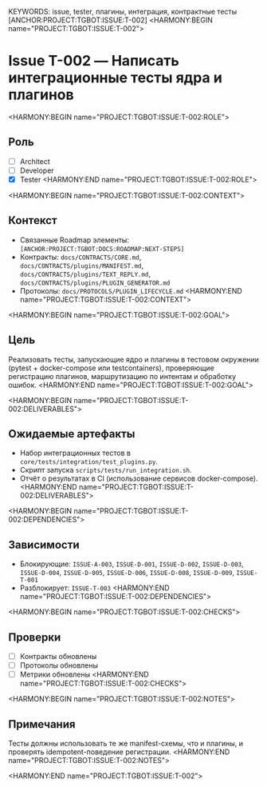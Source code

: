 KEYWORDS: issue, tester, плагины, интеграция, контрактные тесты
[ANCHOR:PROJECT:TGBOT:ISSUE:T-002]
<HARMONY:BEGIN name="PROJECT:TGBOT:ISSUE:T-002">
# Issue T-002 — Написать интеграционные тесты ядра и плагинов

<HARMONY:BEGIN name="PROJECT:TGBOT:ISSUE:T-002:ROLE">
## Роль
- [ ] Architect
- [ ] Developer
- [x] Tester
<HARMONY:END name="PROJECT:TGBOT:ISSUE:T-002:ROLE">

<HARMONY:BEGIN name="PROJECT:TGBOT:ISSUE:T-002:CONTEXT">
## Контекст
- Связанные Roadmap элементы: `[ANCHOR:PROJECT:TGBOT:DOCS:ROADMAP:NEXT-STEPS]`
- Контракты: `docs/CONTRACTS/CORE.md`, `docs/CONTRACTS/plugins/MANIFEST.md`, `docs/CONTRACTS/plugins/TEXT_REPLY.md`, `docs/CONTRACTS/plugins/PLUGIN_GENERATOR.md`
- Протоколы: `docs/PROTOCOLS/PLUGIN_LIFECYCLE.md`
<HARMONY:END name="PROJECT:TGBOT:ISSUE:T-002:CONTEXT">

<HARMONY:BEGIN name="PROJECT:TGBOT:ISSUE:T-002:GOAL">
## Цель
Реализовать тесты, запускающие ядро и плагины в тестовом окружении (pytest + docker-compose или testcontainers), проверяющие регистрацию плагинов, маршрутизацию по интентам и обработку ошибок.
<HARMONY:END name="PROJECT:TGBOT:ISSUE:T-002:GOAL">

<HARMONY:BEGIN name="PROJECT:TGBOT:ISSUE:T-002:DELIVERABLES">
## Ожидаемые артефакты
- Набор интеграционных тестов в `core/tests/integration/test_plugins.py`.
- Скрипт запуска `scripts/tests/run_integration.sh`.
- Отчёт о результатах в CI (использование сервисов docker-compose).
<HARMONY:END name="PROJECT:TGBOT:ISSUE:T-002:DELIVERABLES">

<HARMONY:BEGIN name="PROJECT:TGBOT:ISSUE:T-002:DEPENDENCIES">
## Зависимости
- Блокирующие: `ISSUE-A-003`, `ISSUE-D-001`, `ISSUE-D-002`, `ISSUE-D-003`, `ISSUE-D-004`, `ISSUE-D-005`, `ISSUE-D-006`, `ISSUE-D-008`, `ISSUE-D-009`, `ISSUE-T-001`
- Разблокирует: `ISSUE-T-003`
<HARMONY:END name="PROJECT:TGBOT:ISSUE:T-002:DEPENDENCIES">

<HARMONY:BEGIN name="PROJECT:TGBOT:ISSUE:T-002:CHECKS">
## Проверки
- [ ] Контракты обновлены
- [ ] Протоколы обновлены
- [ ] Метрики обновлены
<HARMONY:END name="PROJECT:TGBOT:ISSUE:T-002:CHECKS">

<HARMONY:BEGIN name="PROJECT:TGBOT:ISSUE:T-002:NOTES">
## Примечания
Тесты должны использовать те же manifest-схемы, что и плагины, и проверять idempotent-поведение регистрации.
<HARMONY:END name="PROJECT:TGBOT:ISSUE:T-002:NOTES">

<HARMONY:END name="PROJECT:TGBOT:ISSUE:T-002">
